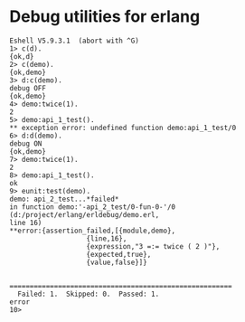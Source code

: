 Debug utilities for erlang
===========================

    Eshell V5.9.3.1  (abort with ^G)
    1> c(d).
    {ok,d}
    2> c(demo).
    {ok,demo}
    3> d:c(demo).
    debug OFF
    {ok,demo}
    4> demo:twice(1).
    2
    5> demo:api_1_test().
    ** exception error: undefined function demo:api_1_test/0
    6> d:d(demo).
    debug ON
    {ok,demo}
    7> demo:twice(1).
    2
    8> demo:api_1_test().
    ok
    9> eunit:test(demo).
    demo: api_2_test...*failed*
    in function demo:'-api_2_test/0-fun-0-'/0 (d:/project/erlang/erldebug/demo.erl,
    line 16)
    **error:{assertion_failed,[{module,demo},
                       {line,16},
                       {expression,"3 =:= twice ( 2 )"},
                       {expected,true},
                       {value,false}]}


    =======================================================
      Failed: 1.  Skipped: 0.  Passed: 1.
    error
    10> 
